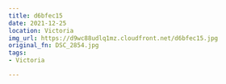 ```yaml
---
title: d6bfec15
date: 2021-12-25
location: Victoria
img_url: https://d9wc88udlq1mz.cloudfront.net/d6bfec15.jpg
original_fn: DSC_2854.jpg
tags:
- Victoria

---
```

